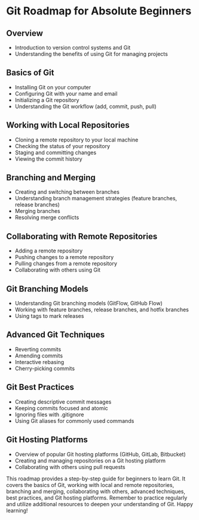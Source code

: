 # Git Roadmap for Absolute Beginners

## Overview
- Introduction to version control systems and Git
- Understanding the benefits of using Git for managing projects

## Basics of Git
- Installing Git on your computer
- Configuring Git with your name and email
- Initializing a Git repository
- Understanding the Git workflow (add, commit, push, pull)

## Working with Local Repositories
- Cloning a remote repository to your local machine
- Checking the status of your repository
- Staging and committing changes
- Viewing the commit history

## Branching and Merging
- Creating and switching between branches
- Understanding branch management strategies (feature branches, release branches)
- Merging branches
- Resolving merge conflicts

## Collaborating with Remote Repositories
- Adding a remote repository
- Pushing changes to a remote repository
- Pulling changes from a remote repository
- Collaborating with others using Git

## Git Branching Models
- Understanding Git branching models (GitFlow, GitHub Flow)
- Working with feature branches, release branches, and hotfix branches
- Using tags to mark releases

## Advanced Git Techniques
- Reverting commits
- Amending commits
- Interactive rebasing
- Cherry-picking commits

## Git Best Practices
- Creating descriptive commit messages
- Keeping commits focused and atomic
- Ignoring files with .gitignore
- Using Git aliases for commonly used commands

## Git Hosting Platforms
- Overview of popular Git hosting platforms (GitHub, GitLab, Bitbucket)
- Creating and managing repositories on a Git hosting platform
- Collaborating with others using pull requests

This roadmap provides a step-by-step guide for beginners to learn Git. It covers the basics of Git, working with local and remote repositories, branching and merging, collaborating with others, advanced techniques, best practices, and Git hosting platforms. Remember to practice regularly and utilize additional resources to deepen your understanding of Git. Happy learning!

